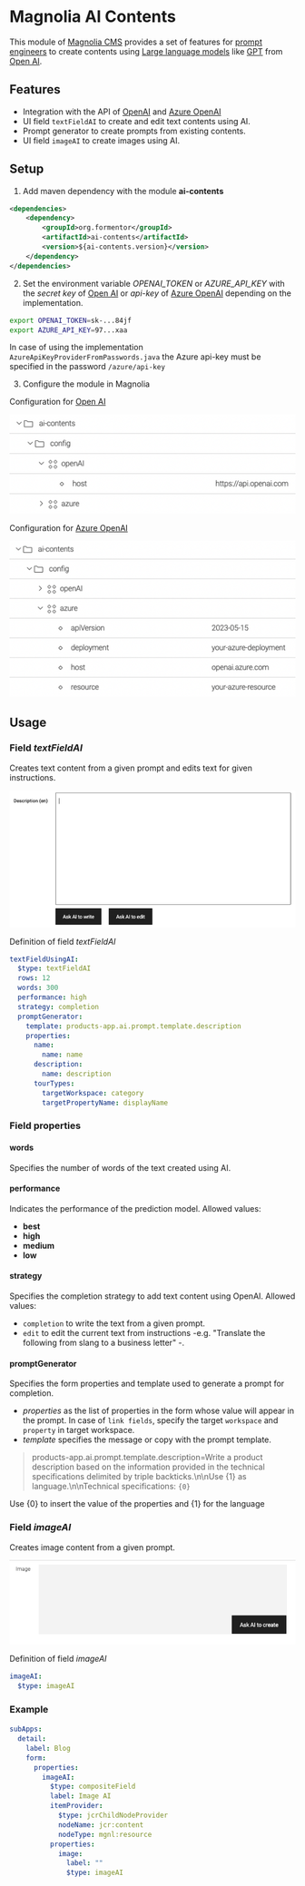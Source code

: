 # Magnolia AI Contents

This module of [Magnolia CMS](https://www.magnolia-cms.com/) provides a set of features for [prompt engineers](https://en.wikipedia.org/wiki/Prompt_engineering) to create contents using [Large language models](https://en.wikipedia.org/wiki/Large_language_model) like [GPT](https://en.wikipedia.org/wiki/GPT-3) from [Open AI](https://openai.com/).

## Features
- Integration with the API of [OpenAI](https://platform.openai.com/docs/api-reference) and [Azure OpenAI](https://azure.microsoft.com/products/cognitive-services/openai-service/)
- UI field `textFieldAI` to create and edit text contents using AI.
- Prompt generator to create prompts from existing contents.
- UI field `imageAI` to create images using AI.

## Setup
1. Add maven dependency with the module **ai-contents**
```xml
<dependencies>
    <dependency>
        <groupId>org.formentor</groupId>
        <artifactId>ai-contents</artifactId>
        <version>${ai-contents.version}</version>
    </dependency>
</dependencies>
```
2. Set the environment variable _OPENAI_TOKEN_ or _AZURE_API_KEY_ with the _secret key_ of [Open AI](https://openai.com/) or _api-key_ of [Azure OpenAI](https://azure.microsoft.com/products/cognitive-services/openai-service/) depending on the implementation.

```bash
export OPENAI_TOKEN=sk-...84jf
export AZURE_API_KEY=97...xaa
```

In case of using the implementation `AzureApiKeyProviderFromPasswords.java` the Azure api-key must be specified in the password `/azure/api-key`

3. Configure the module in Magnolia

Configuration for [Open AI](https://openai.com/)

![open-ai-magnolila](_docs/config-openai.png)

Configuration for [Azure OpenAI](https://azure.microsoft.com/products/cognitive-services/openai-service/)

![open-ai-magnolila](_docs/config-azure.png)

## Usage
### Field _textFieldAI_
Creates text content from a given prompt and edits text for given instructions.

![textFieldAI](_docs/field-textFieldAI.png)

Definition of field _textFieldAI_

```yaml
textFieldUsingAI:
  $type: textFieldAI
  rows: 12
  words: 300
  performance: high
  strategy: completion
  promptGenerator:
    template: products-app.ai.prompt.template.description
    properties:
      name:
        name: name
      description:
        name: description
      tourTypes:
        targetWorkspace: category
        targetPropertyName: displayName
```
### Field properties
#### words
Specifies the number of words of the text created using AI.
#### performance
Indicates the performance of the prediction model. Allowed values:
- **best** 
- **high**
- **medium**
- **low**

#### strategy
Specifies the completion strategy to add text content using OpenAI. Allowed values:
- `completion` to write the text from a given prompt.
- `edit` to edit the current text from instructions -e.g. "Translate the following from slang to a business letter" -.
 
#### promptGenerator
Specifies the form properties and template used to generate a prompt for completion.

- _properties_ as the list of properties in the form whose value will appear in the prompt. In case of `link fields`, specify the target `workspace` and `property` in target workspace.
- _template_ specifies the message or copy with the prompt template.
> products-app.ai.prompt.template.description=Write a product description based on the information provided in the technical specifications delimited by triple backticks.\n\nUse {1} as language.\n\nTechnical specifications: ```{0}```

Use {0} to insert the value of the properties and {1} for the language 

### Field _imageAI_
Creates image content from a given prompt.

![imageAI](_docs/field-imageAI.png)

Definition of field _imageAI_

```yaml
imageAI:
  $type: imageAI
```
### Example
```yaml
subApps:
  detail:
    label: Blog
    form:
      properties:
        imageAI:
          $type: compositeField
          label: Image AI
          itemProvider:
            $type: jcrChildNodeProvider
            nodeName: jcr:content
            nodeType: mgnl:resource
          properties:
            image:
              label: ""
              $type: imageAI
```